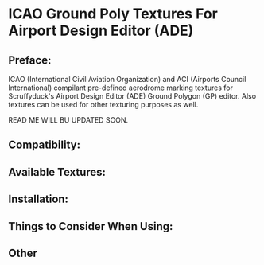 # ICAO Ground Poly Textures For Airport Design Editor (ADE)

## Preface:
ICAO (International Civil Aviation Organization) and ACI (Airports Council International) compilant pre-defined aerodrome marking textures for Scruffyduck's Airport Design Editor (ADE) Ground Polygon (GP) editor. Also textures can be used for other texturing purposes as well.


READ ME WILL BU UPDATED SOON.


## Compatibility:


## Available Textures:


## Installation:


## Things to Consider When Using:

## Other

